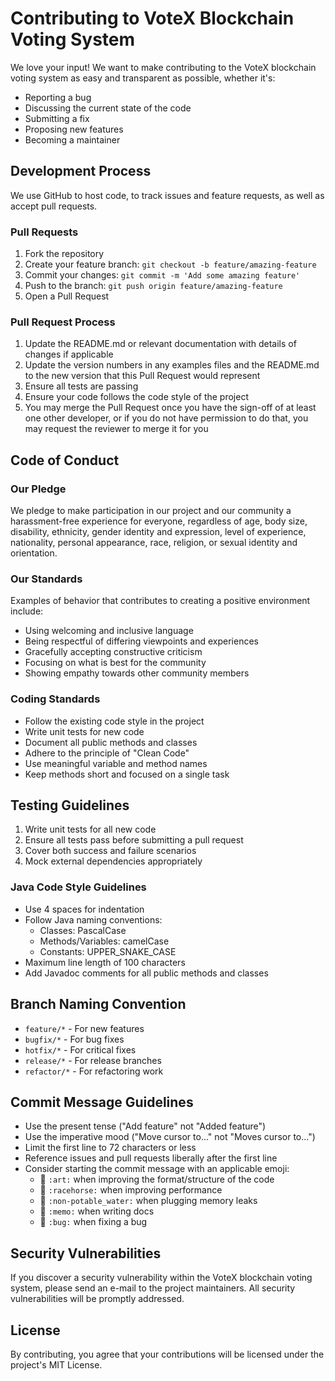 # Contributing to VoteX Blockchain Voting System

We love your input! We want to make contributing to the VoteX blockchain voting system as easy and transparent as possible, whether it's:

- Reporting a bug
- Discussing the current state of the code
- Submitting a fix
- Proposing new features
- Becoming a maintainer

## Development Process

We use GitHub to host code, to track issues and feature requests, as well as accept pull requests.

### Pull Requests

1. Fork the repository
2. Create your feature branch: `git checkout -b feature/amazing-feature`
3. Commit your changes: `git commit -m 'Add some amazing feature'`
4. Push to the branch: `git push origin feature/amazing-feature`
5. Open a Pull Request

### Pull Request Process

1. Update the README.md or relevant documentation with details of changes if applicable
2. Update the version numbers in any examples files and the README.md to the new version that this Pull Request would represent
3. Ensure all tests are passing
4. Ensure your code follows the code style of the project
5. You may merge the Pull Request once you have the sign-off of at least one other developer, or if you do not have permission to do that, you may request the reviewer to merge it for you

## Code of Conduct

### Our Pledge

We pledge to make participation in our project and our community a harassment-free experience for everyone, regardless of age, body size, disability, ethnicity, gender identity and expression, level of experience, nationality, personal appearance, race, religion, or sexual identity and orientation.

### Our Standards

Examples of behavior that contributes to creating a positive environment include:

* Using welcoming and inclusive language
* Being respectful of differing viewpoints and experiences
* Gracefully accepting constructive criticism
* Focusing on what is best for the community
* Showing empathy towards other community members

### Coding Standards

* Follow the existing code style in the project
* Write unit tests for new code
* Document all public methods and classes
* Adhere to the principle of "Clean Code"
* Use meaningful variable and method names
* Keep methods short and focused on a single task

## Testing Guidelines

1. Write unit tests for all new code
2. Ensure all tests pass before submitting a pull request
3. Cover both success and failure scenarios
4. Mock external dependencies appropriately

### Java Code Style Guidelines

* Use 4 spaces for indentation
* Follow Java naming conventions:
  * Classes: PascalCase
  * Methods/Variables: camelCase
  * Constants: UPPER_SNAKE_CASE
* Maximum line length of 100 characters
* Add Javadoc comments for all public methods and classes

## Branch Naming Convention

* `feature/*` - For new features
* `bugfix/*` - For bug fixes
* `hotfix/*` - For critical fixes
* `release/*` - For release branches
* `refactor/*` - For refactoring work

## Commit Message Guidelines

* Use the present tense ("Add feature" not "Added feature")
* Use the imperative mood ("Move cursor to..." not "Moves cursor to...")
* Limit the first line to 72 characters or less
* Reference issues and pull requests liberally after the first line
* Consider starting the commit message with an applicable emoji:
  * 🎨 `:art:` when improving the format/structure of the code
  * 🐎 `:racehorse:` when improving performance
  * 🚱 `:non-potable_water:` when plugging memory leaks
  * 📝 `:memo:` when writing docs
  * 🐛 `:bug:` when fixing a bug

## Security Vulnerabilities

If you discover a security vulnerability within the VoteX blockchain voting system, please send an e-mail to the project maintainers. All security vulnerabilities will be promptly addressed.

## License

By contributing, you agree that your contributions will be licensed under the project's MIT License.